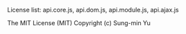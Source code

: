 License list: api.core.js, api.dom.js, api.module.js, api.ajax.js

The MIT License (MIT)
Copyright (c) Sung-min Yu
